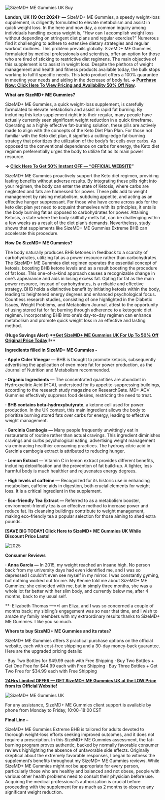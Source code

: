 
![SizeMD+ ME Gummies UK Buy](https://github.com/user-attachments/assets/51b6629e-28b6-4eb9-b0c6-c727f7413c8c)



**London, UK (19 Oct 2024): —** SizeMD+ ME Gummies, a speedy weight-loss supplement, is diligently formulated to elevate metabolism and assist in quick weight loss. In the here and now day, a common inquiry among individuals handling excess weight is, “How can I accomplish weight loss without depending on stringent diet plans and regular exercise?” Numerous find it challenging to adhere to extensive dietary strategies and regular workout routines. This problem prevails globally. SizeMD+ ME Gummies, formulated by medical professionals and scientists, offer an option for those who are tired of sticking to restrictive diet regimens. The main objective of this supplement is to assist in weight loss. Despite the plethora of weight management and health and fitness products available today, the bulk stops working to fulfill specific needs. This keto product offers a 100% guarantee in meeting your needs and aiding in the decrease of body fat. **→ [Purchase Now: Click Here To View Pricing and Availability 50% Off Now](https://supplementcarts.com/sizemd-me-gummies-official/).**


**What are SizeMD+ ME Gummies?**

SizeMD+ ME Gummies, a quick weight-loss supplement, is carefully formulated to elevate metabolism and assist in rapid fat burning. By including this keto supplement right into their regular, many people have actually currently seen significant weight reduction in a quick timeframe.
Operating as a highly effective fat-burning solution, these pills are actively made to align with the concepts of the Keto Diet Plan Plan. For those not familiar with the Keto diet plan, it signifies a cutting-edge fat-burning strategy that prioritizes the utilization of the body’s fat cells over carbs. As opposed to the conventional dependence on carbs for energy, the Keto diet regimen preferentially urges the body to utilize fat as its main power resource.


**→ [Click Here To Get 50% Instant OFF — “OFFICIAL WEBSITE](https://supplementcarts.com/sizemd-me-gummies-official/)”**


SizeMD+ ME Gummies proactively support the Keto diet regimen, providing lasting benefits without adverse results. By integrating these pills right into your regimen, the body can enter the state of Ketosis, where carbs are neglected and fats are harnessed for power. These pills add to weight management by raising metabolism, subduing appetite, and acting as an effective hunger suppressant.
For those who have come across ads for the keto diet plan yet need to acquaint themselves with its principles, it entails the body burning fat as opposed to carbohydrates for power. Attaining Ketosis, a state where the body skillfully melts fat, can be challenging within a few weeks as a result of the diet plan’s demands. Nevertheless, study shows that supplements like SizeMD+ ME Gummies Extreme BHB can accelerate this procedure.


**How Do SizeMD+ ME Gummies?**

The body naturally produces BHB ketones in feedback to a scarcity of carbohydrates, utilizing fat as a power resource rather than carbohydrates.
The SizeMD+ ME Gummies diet regimen operates the essential concept of ketosis, boosting BHB ketone levels and as a result boosting the procedure of fat loss. This one-of-a-kind approach causes a recognizable change in one’s appearance and aids in losing excess fat. Opting for fat as the main power resource, instead of carbohydrates, is a reliable and effective strategy.
BHB holds a distinctive benefit by initiating ketosis within the body, leading to heightened energy degrees and enhanced psychological focus. Countless research studies, consisting of one highlighted in the Diabetic Issues, Weight Problems, and Metabolism Journal, attest to the opportunity of using stored fat for fat burning through adherence to a ketogenic diet regimen. Incorporating BHB into one’s day-to-day regimen can enhance metabolism and promote quick weight loss in an effective and lasting method.


**(Huge Savings Alert) *[*Get SizeMD+ ME Gummies UK For Up To 50% Off Original Price Today](https://supplementcarts.com/sizemd-me-gummies-official/)**!!**


**Ingredients filled in SizeMD+ ME Gummies -**

**· Apple Cider Vinegar —** BHB is thought to promote ketosis, subsequently advertising the application of even more fat for power production, as the Journal of Nutrition and Metabolism recommended.

**· Organic Ingredients —** The concentrated quantities are abundant in Hydroxycitric Acid (HCA), understood for its appetite-suppressing buildings, according to the research study magazine on ResearchGate. MD+ ACV Gummies effectively suppress food desires, restricting the need to treat.

**· BHB contains beta-hydroxybutyrate**, a ketone cell used for power production. In the UK context, this main ingredient allows the body to prioritize burning stored fats over carbs for energy, leading to effective weight management.

**· Garcinia Cambogia —** Many people frequently unwittingly eat in restaurants of routine rather than actual cravings. This ingredient diminishes cravings and curbs psychological eating, advertising weight management via embracing healthier consuming practices. The hydroxy citric acid in Garcinia cambogia extract is attributed to reducing hunger.

**· Lemon Extract —** Vitamin C in lemon extract provides different benefits, including detoxification and the prevention of fat build-up. A lighter, less harmful body is much healthier and rejuvenates energy degrees.

**· High levels of caffeine —** Recognized for its historic use in enhancing metabolism, caffeine aids in digestion, both crucial elements for weight loss. It is a critical ingredient in the supplement.

**· Eco-friendly Tea Extract —** Referred to as a metabolism booster, environment-friendly tea is an effective method to increase power and reduce fat. Its cleansing buildings contribute to weight management, making eco-friendly tea a popular selection for those aiming to shed extra pounds.


**[SAVE BIG TODAY] Click Here to SizeMD+ ME Gummies UK While Discount Price Lasts!**


![2025](https://github.com/user-attachments/assets/e08bb064-6916-406e-af66-47ede441ad36)



**Consumer Reviews**

**· Anna Garcia —** In 2015, my weight reached an insane high. No person back from my university days had even identified me, and I was so depressed I couldn’t even see myself in my mirror. I was constantly gyming, but nothing worked out for me. My Kennie told me about SizeMD+ ME Gummies; she coincided with me, but in simply three months, she was a whole lot far better with her slim body, and currently below me, after 4 months, back to my usual self.

**· Elizabeth Thomas —**I am Eliza, and I was so concerned a couple of months back; my sibling’s engagement was so near that time, and I wish to amaze my family members with my extraordinary results thanks to SizeMD+ ME Gummies. I like you so much.


**Where to buy SizeMD+ ME Gummies and its rates?**

SizeMD+ ME Gummies offers 3 practical purchase options on the official website, each with cost-free shipping and a 30-day money-back guarantee. Here are the upgraded pricing details:

· Buy Two Bottles for $49.99 each with Free Shipping
· Buy Two Bottles + Get One Free for $44.99 each with Free Shipping
· Buy Three Bottles + Get Two Free for $34.99 each with Free Shipping


**[24Hrs Limited OFFER — GET SizeMD+ ME Gummies UK at the LOW Price from its Official Website](https://supplementcarts.com/sizemd-me-gummies-official/)!**


![SizeMD+ ME Gummies UK](https://github.com/user-attachments/assets/652f55cd-a677-4153-9eca-fe6add3dc2e0)



For any assistance, SizeMD+ ME Gummies client support is available by phone from Monday to Friday, 10:00–18:00 EST


**Final Line –**

SizeMD+ ME Gummies Extreme BHB is tailored for adults devoted to thorough weight-loss efforts seeking improved outcomes, and it does not require a prescription.
In this SizeMD+ ME Gummies assessment, the fat-burning program proves authentic, backed by normally favorable consumer reviews highlighting the absence of unfavorable side effects.
Originally skeptical about the extremely favorable responses, I began to witness the supplement’s benefits throughout my SizeMD+ ME Gummies reviews.
While SizeMD+ ME Gummies might not be appropriate for every person, particularly those who are healthy and balanced and not obese, people with various other health problems need to consult their physician before use. Acquiring the medical professional’s authorization is crucial before proceeding with the supplement for as much as 2 months to observe any significant weight reduction.
